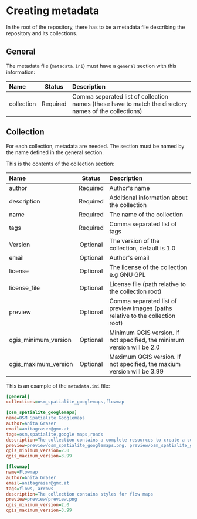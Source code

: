 # Creating metadata

In the root of the repository, there has to be a metadata file describing the repository and its collections.

## General

The metadata file (`metadata.ini`) must have a `general` section with this information:

| Name       |  Status  | Description                                                                                           |
| :--------- | :------: | :---------------------------------------------------------------------------------------------------- |
| collection | Required | Comma separated list of collection names (these have to match the directory names of the collections) |

## Collection

For each collection, metadata are needed. The section must be named by the name defined in the general section.

This is the contents of the collection section:

| Name                 |  Status  | Description                                                                    |
| :------------------- | :------: | :----------------------------------------------------------------------------- |
| author               | Required | Author's name                                                                  |
| description          | Required | Additional information about the collection                                    |
| name                 | Required | The name of the collection                                                     |
| tags                 | Required | Comma separated list of tags                                                   |
| Version              | Optional | The version of the collection, default is 1.0                                  |
| email                | Optional | Author's email                                                                 |
| license              | Optional | The license of the collection e.g GNU GPL                                      |
| license_file         | Optional | License file (path relative to the collection root)                            |
| preview              | Optional | Comma separated list of preview images (paths relative to the collection root) |
| qgis_minimum_version | Optional | Minimum QGIS version. If not specified, the minimum version will be 2.0        |
| qgis_maximum_version | Optional | Maximum QGIS version. If not specified, the maxium version will be 3.99        |

This is an example of the `metadata.ini` file:

```ini
[general]
collections=osm_spatialite_googlemaps,flowmap

[osm_spatialite_googlemaps]
name=OSM Spatialite Googlemaps
author=Anita Graser
email=anitagraser@gmx.at
tags=osm,spatialite,google maps,roads
description=The collection contains a complete resources to create a coherent map that looks similar to the old Google Maps style from OSM data in a SpatiaLite database
preview=preview/osm_spatialite_googlemaps.png, preview/osm_spatialite_googlemaps_lines.png
qgis_minimum_version=2.0
qgis_maximum_version=3.99

[flowmap]
name=Flowmap
author=Anita Graser
email=anitagraser@gmx.at
tags=flows, arrows
description=The collection contains styles for flow maps
preview=preview/preview.png
qgis_minimum_version=2.0
qgis_maximum_version=3.99
```

